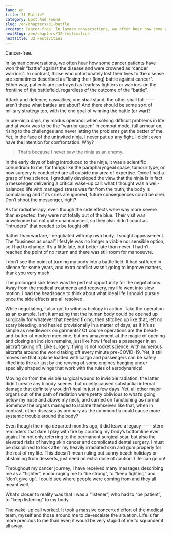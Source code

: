```yaml
---
lang: en
title: 31 Battle?
category: Lost And Found
slug: /en/chapters/31-battle
excerpt: Cancer-free. In layman conversations, we often hear how some cancer patients have won their “battle” against the disease and were crowned as “cancer warriors”.
nextSlug: /en/chapters/32-festivities
nextTitle: 32 Festivities
---
```


Cancer-free.

In layman conversations, we often hear how some cancer patients have won their “battle” against the disease and were crowned as “cancer warriors”. In contrast, those who unfortunately lost their lives to the disease are sometimes described as “losing their (long) battle against cancer”. Either way, patients are portrayed as fearless fighters or warriors on the frontline of the battlefield, regardless of the outcome of the “battle”.

Attack and defence; casualties; one shall stand, the other shall fall —— aren’t these what battles are about? And there should be some sort of military strategy too, with the end goal of winning the battle (or war)?

In pre-ninja days, my modus operandi when solving difficult problems in life and at work was to be the “warrior queen” in combat mode, full armour on, rising to the challenges and never letting the problems get the better of me. Yet, in the face of the uninvited ninja, I never put up any fight. I didn’t even have the intention for confrontation. Why?

>That’s because I never saw the ninja as an&nbsp;enemy.

In the early days of being introduced to the ninja, it was a scientific conundrum to me, for things like the parapharyngeal space, tumour type, or how surgery is conducted are all outside my area of expertise. Once I had a grasp of the science, I gradually developed the view that the ninja is in fact a messenger delivering a critical wake-up call: what I thought was a well-balanced life with managed stress was far from the truth; the body is complaining and if its cries are ignored, future consequences could be direr. Don’t shoot the messenger, right?

As for radiotherapy, even though the side effects were way more severe than expected, they were not totally out of the blue. Their visit was unwelcome but not quite unannounced, so they also didn’t count as “intruders” that needed to be fought off.

Rather than warfare, I negotiated with my own body. I sought appeasement. The “business as usual” lifestyle was no longer a viable nor sensible option, so I had to change. It’s a little late, but better late than never. I hadn’t reached the point of no return and there was still room for manoeuvre.

I don’t see the point of turning my body into a battlefield. It had suffered in silence for some years, and extra conflict wasn’t going to improve matters, thank you very much.

The prolonged sick leave was the perfect opportunity for the negotiations. Away from the medical treatments and recovery, my life went into slow motion. I had the headspace to think about what ideal life I should pursue once the side effects are all resolved.

While negotiating, I also got to witness biology in action. Take the operation as an example. Isn’t it amazing that the human body could be opened up surgically for whatever that needed fixing, then stitched up like that, left no scary bleeding, and healed provisionally in a matter of days, as if it’s as simple as needlework on garments? Of course operations are the bread-and-butter of modern medicine, but my amazement at the magic of opening and closing an incision remains, just like how I feel as a passenger in an aircraft taking off. Like surgery, flying is not rocket science, with numerous aircrafts around the world taking off every minute pre-COVID-19. Yet, it still moves me that a plane loaded with cargo and passengers can be safely lifted into the air just by the revving of some engines hanging under specially shaped wings that work with the rules of aerodynamics!

Moving on from the visible surgical wound to invisible radiation, the latter didn’t create any bloody scenes, but quietly caused substantial internal damage that definitely wouldn’t heal in just a few days. Yet, all other major organs out of the path of radiation were pretty oblivious to what’s going below my nose and above my neck, and carried on functioning as normal! Somehow the organs managed to isolate themselves like that, when in contrast, other diseases as ordinary as the common flu could cause more systemic trouble around the body?

Even though the ninja departed months ago, it did leave a legacy —— stern reminders that dare I play with fire by courting my body’s bottomline ever again. I’m not only referring to the permanent surgical scar, but also the elevated risks of having skin cancer and complicated dental surgery. I must be disciplined to look after my heavily irradiated skin and gum properly for the rest of my life. This doesn’t mean ruling out sunny beach holidays or abstaining from desserts, just need an extra dose of caution. Life can go on!

Throughout my cancer journey, I have received many messages describing me as a “fighter”, encouraging me to “be strong”, to “keep fighting” and “don’t give up”. I could see where people were coming from and they all meant well.

What’s closer to reality was that I was a “listener”, who had to “be patient”, to “keep listening” to my body.

The wake-up call worked. It took a massive concerted effort of the medical team, myself and those around me to de-escalate the situation. Life is far more precious to me than ever; it would be very stupid of me to squander it all away.

